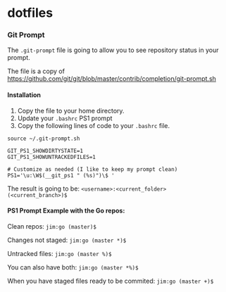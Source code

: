 # dotfiles

### Git Prompt

The `.git-prompt` file is going to allow you to see repository status in your prompt.

The file is a copy of https://github.com/git/git/blob/master/contrib/completion/git-prompt.sh

#### Installation
 1. Copy the file to your home directory.
 2. Update your `.bashrc` PS1 prompt
 3. Copy the following lines of code to your `.bashrc` file.

```
source ~/.git-prompt.sh

GIT_PS1_SHOWDIRTYSTATE=1
GIT_PS1_SHOWUNTRACKEDFILES=1

# Customize as needed (I like to keep my prompt clean)
PS1='\u:\W$(__git_ps1 " (%s)")\$ '
```

The result is going to be: `<username>:<current_folder> (<current_branch>)$`

#### PS1 Prompt Example with the Go repos:

Clean repos: `jim:go (master)$`

Changes not staged: `jim:go (master *)$`

Untracked files: `jim:go (master %)$`

You can also have both: `jim:go (master *%)$`

When you have staged files ready to be commited: `jim:go (master +)$`
